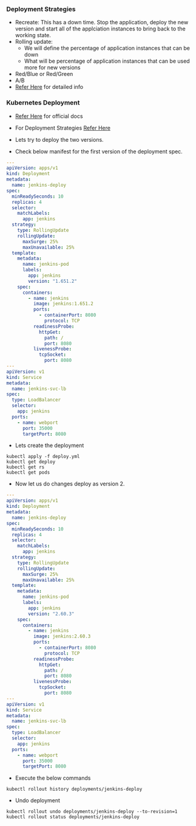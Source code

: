 ### Deployment Strategies
* Recreate: This has a down time. Stop the application, deploy the new version and start all of the applciation instances to bring back to the working state.
* Rolling update:
    * We will define the percentage of application instances that can be down
    * What will be percentage of application instances that can be used more for new versions
* Red/Blue or Red/Green
* A/B
* [Refer Here](https://www.plutora.com/blog/deployment-strategies-6-explained-in-depth) for detailed info

### Kubernetes Deployment
* [Refer Here](https://kubernetes.io/docs/concepts/workloads/controllers/deployment/) for official docs
* For Deployment Strategies [Refer Here](https://kubernetes.io/docs/reference/generated/kubernetes-api/v1.26/#deploymentstrategy-v1-apps)

* Lets try to deploy the two versions.
* Check below manifest for the first version of the deployment spec.

```yml
---
apiVersion: apps/v1
kind: Deployment
metadata:
  name: jenkins-deploy
spec:
  minReadySeconds: 10
  replicas: 4
  selector:
    matchLabels:
      app: jenkins
  strategy:
    type: RollingUpdate
    rollingUpdate:
      maxSurge: 25%
      maxUnavailable: 25%
  template:
    metadata:
      name: jenkins-pod
      labels:
        app: jenkins
        version: "1.651.2"
    spec:
      containers:
        - name: jenkins
          image: jenkins:1.651.2
          ports:
            - containerPort: 8080
              protocol: TCP
          readinessProbe:
            httpGet:
              path: /
              port: 8080
          livenessProbe:
            tcpSocket:
              port: 8080
---
apiVersion: v1
kind: Service
metadata:
  name: jenkins-svc-lb
spec:
  type: LoadBalancer
  selector:
    app: jenkins
  ports:
    - name: webport
      port: 35000
      targetPort: 8080

```

* Lets create the deployment

```
kubectl apply -f deploy.yml
kubectl get deploy
kubectl get rs
kubectl get pods
```
* Now let us do changes deploy as version 2.

```yml
---
apiVersion: apps/v1
kind: Deployment
metadata:
  name: jenkins-deploy
spec:
  minReadySeconds: 10
  replicas: 4
  selector:
    matchLabels:
      app: jenkins
  strategy:
    type: RollingUpdate
    rollingUpdate:
      maxSurge: 25%
      maxUnavailable: 25%
  template:
    metadata:
      name: jenkins-pod
      labels:
        app: jenkins
        version: "2.60.3"
    spec:
      containers:
        - name: jenkins
          image: jenkins:2.60.3
          ports:
            - containerPort: 8080
              protocol: TCP
          readinessProbe:
            httpGet:
              path: /
              port: 8080
          livenessProbe:
            tcpSocket:
              port: 8080
---
apiVersion: v1
kind: Service
metadata:
  name: jenkins-svc-lb
spec:
  type: LoadBalancer
  selector:
    app: jenkins
  ports:
    - name: webport
      port: 35000
      targetPort: 8080
```

* Execute the below commands

```
kubectl rollout history deployments/jenkins-deploy
```
* Undo deployment

```
kubectl rollout undo deployments/jenkins-deploy --to-revision=1
kubectl rollout status deployments/jenkins-deploy
```